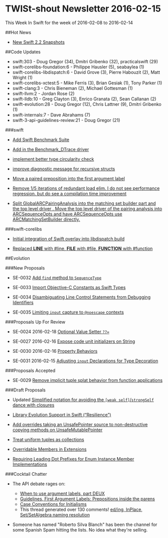 # TWISt-shout Newsletter 2016-02-15
This Week In Swift for the week of 2016-02-08 to 2016-02-14

##Hot News

* [New Swift 2.2 Snapshots](https://lists.swift.org/pipermail/swift-users/Week-of-Mon-20160208/001099.html)

##Code Updates

* swift:303 - Doug Gregor (34), Dmitri Gribenko (32), practicalswift (29)
* swift-corelibs-foundation:6 - Philippe Hausler (5), seabaylea (1)
* swift-corelibs-libdispatch:6 - David Grove (3), Pierre Habouzit (2), Matt Wright (1)
* swift-corelibs-xctest:5 - Mike Ferris (3), Brian Gesiak (1), Tony Parker (1)
* swift-clang:3 - Chris Bieneman (2), Michael Gottesman (1)
* swift-llvm:2 - Jordan Rose (2)
* swift-lldb:10 - Greg Clayton (3), Enrico Granata (2), Sean Callanan (2)
* swift-evolution:28 - Doug Gregor (12), Chris Lattner (9), Dmitri Gribenko (1)
* swift-internals:7 - Dave Abrahams (7)
* swift-3-api-guidelines-review:21 - Doug Gregor (21)

###swift

* [Add Swift Benchmark Suite](https://github.com/apple/swift/commit/0356ec8ec373e64b2100adb939f9a1dbfb9cd9bc)

* [Add in the Benchmark_DTrace driver](https://github.com/apple/swift/commit/1c2f40e2464eca0c110cbde286d83b9e79fe5e90)

* [implement better type circularity check](https://github.com/apple/swift/commit/5242b674760174707791a7539a375ab44f15040e)

* [improve diagnostic message for recursive structs](https://github.com/apple/swift/commit/6374a8e165ad9034c78030796cd223d7d07671eb)

* [Move a paired preposition into the first argument label](https://github.com/apple/swift/commit/0533f6158d2d09a63e808398c3b2b983eef1bea9)

* [Remove 1/5 iterations of redundant load elim. I do not see performance regression. but do see a compilation time improvement](https://github.com/apple/swift/commit/79c1f387244777877a5b6d09bf6a8e7794a1a04b)

* [Split GlobalARCPairingAnalysis into the matching set builder part and the top level driver . Move the top level driver of the pairing analysis into ARCSequenceOpts and have ARCSequenceOpts use ARCMatchingSetBuilder directly.](https://github.com/apple/swift/commit/e152746277ba24eb30b7f3ffa26c2821ea864150)
  
###swift-corelibs

* [Initial integration of Swift overlay into libdispatch build](https://github.com/apple/swift-corelibs-libdispatch/commit/67450cb8247b86071759251bb6371b5056436594)

* [Replaced __LINE__ with #line, __FILE__ with #file, __FUNCTION__ with #function](https://github.com/apple/swift-corelibs-foundation/commit/970a991b345170f97d0431fcb689fe47ad22a9fa)

##Evolution

###New Proposals

* SE-0032 [Add `find` method to `SequenceType`](https://github.com/apple/swift-evolution/blob/master/proposals/0032-sequencetype-find.md)

* SE-0033 [Import Objective-C Constants as Swift Types](https://github.com/apple/swift-evolution/blob/master/proposals/0033-import-objc-constants.md)

* SE-0034 [Disambiguating Line Control Statements from Debugging Identifiers](https://github.com/apple/swift-evolution/blob/master/proposals/0034-disambiguating-line.md)

* SE-0035 [Limiting `inout` capture to `@noescape` contexts](https://github.com/apple/swift-evolution/blob/master/proposals/0035-limit-inout-capture.md)

###Proposals Up For Review

* SE-0024 2016-02-18 [Optional Value Setter `??=`](https://github.com/apple/swift-evolution/blob/master/proposals/0024-optional-value-setter.md)

* SE-0027 2016-02-16 [Expose code unit initializers on String](https://github.com/apple/swift-evolution/blob/master/proposals/0027-string-from-code-units.md)

* SE-0030 2016-02-16 [Property Behaviors](https://github.com/apple/swift-evolution/blob/master/proposals/0030-property-behavior-decls.md)

* SE-0031 2016-02-15 [Adjusting `inout` Declarations for Type Decoration](https://github.com/apple/swift-evolution/blob/master/proposals/0031-adjusting-inout-declarations.md)

###Proposals Accepted

* SE-0029 [Remove implicit tuple splat behavior from function applications](https://github.com/apple/swift-evolution/blob/master/proposals/0029-remove-implicit-tuple-splat.md)
  
###Draft Proposals

* Updated [Simplified notation for avoiding the `[weak self]`/`strongSelf` dance with closures](https://gist.github.com/emaloney/d34ac9b134ece7c60440)

* [Library Evolution Support in Swift (“Resilience”)](http://jrose-apple.github.io/swift-library-evolution/)

* [Add overrides taking an UnsafePointer source to non-destructive copying methods on UnsafeMutablePointer](https://github.com/Jnosh/swift-evolution/blob/copying-to-unsafe-mutable-pointer-with-unsafe-pointer-source/proposals/0000-copying-to-unsafe-mutable-pointer-with-unsafe-pointer-source.md)

* [Treat uniform tuples as collections](https://github.com/zneak/swift-evolution/blob/uniform-tuples/proposals/00nn-collectiontype-for-tuples.md)

* [Overridable Members in Extensions](https://github.com/jrose-apple/swift-evolution/blob/overridable-members-in-extensions/proposals/nnnn-overridable-members-in-extensions.md)

* [Requiring Leading Dot Prefixes for Enum Instance Member Implementations](https://gist.github.com/erica/e0b8a3a22ab716a19db4)

###Cocktail Chatter

* The API debate rages on:
  * [When to use argument labels,	part DEUX](https://lists.swift.org/pipermail/swift-evolution/Week-of-Mon-20160201/009206.html)
  * [Guidelines, First Argument Labels: Prepositions inside the parens](https://lists.swift.org/pipermail/swift-evolution/Week-of-Mon-20160208/009519.html)
  * [Case Conventions for Initialisms](https://gist.github.com/dabrahams/55fc5ece355da4664730)
  * This thread generated over 130 comments! [ed/ing, InPlace, Set/SetAlgebra naming resolution](https://lists.swift.org/pipermail/swift-evolution/Week-of-Mon-20160208/009684.html)

* Someone has named "Roberto Silva Blanch" has been the channel for some Spanish Spam hitting the lists. No idea what they're selling.

